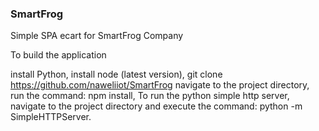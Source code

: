 ### SmartFrog
Simple SPA ecart for SmartFrog Company

To build the application 

install Python, 
install node (latest version),
git clone https://github.com/naweliiot/SmartFrog
navigate to the project directory, run the command: npm install,
To run the python simple http server, navigate to the project directory and execute the command: python -m SimpleHTTPServer.
